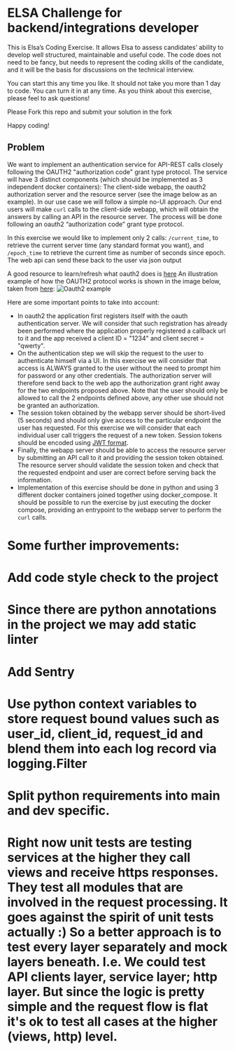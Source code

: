 # ELSA Challenge for backend/integrations developer
This is Elsa’s Coding Exercise. It allows Elsa to assess candidates’ ability to develop well structured, maintainable and useful code. The code does not need to be fancy, but needs to represent the coding skills of the candidate, and it will be the basis for discussions on the technical interview. 

You can start this any time you like. It should not take you more than 1 day to code. You can turn it in at any time. As you think about this exercise, please feel to ask questions!

Please Fork this repo and submit your solution in the fork

Happy coding!

## Problem 
We want to implement an authentication service for API-REST calls closely following the OAUTH2 "authorization code" grant type protocol. The service will have 3 distinct components (which should be implemented as 3 independent docker containers): The client-side webapp, the oauth2 authorization server and the resource server (see the image below as an example).
In our use case we will follow a simple no-UI approach. Our end users will make `curl` calls to the client-side webapp, which will obtain the answers by calling an API in the resource server. The process will be done following an oauth2 “authorization code” grant type protocol.

In this exercise we would like to implement only 2 calls: `/current_time`, to retrieve the current server time (any standard format you want), and `/epoch_time` to retrieve the current time as number of seconds since epoch. The web api can send these back to the user via json output

A good resource to learn/refresh what oauth2 does is [here](https://oauth.net/2/grant-types/authorization-code/)
An illustration example of how the OAUTH2 protocol works is shown in the image below, taken from [here](https://docs.oracle.com/cd/E82085_01/160023/JOS%20Implementation%20Guide/Output/oauth.htm):
![Oauth2 example](https://docs.oracle.com/cd/E82085_01/160023/JOS%20Implementation%20Guide/Output/img/oauth2-arch.png)

Here are some important points to take into account:

* In oauth2 the application first registers itself with the oauth authentication server. We will consider that such registration has already been performed where the application properly registered a callback url to it and the app received a client ID = "1234" and client secret = "qwerty".
* On the authentication step we will skip the request to the user to authenticate himself via a UI. In this exercise we will consider that access is ALWAYS granted to the user without the need to prompt him for password or any other credentials. The authorization server will therefore send back to the web app the authorization grant right away for the two endpoints proposed above. Note that the user should only be allowed to call the 2 endpoints defined above, any other use should not be granted an authorization.
* The session token obtained by the webapp server should be short-lived (5 seconds) and should only give access to the particular endpoint the user has requested. For this exercise we will consider that each individual user call triggers the request of a new token. Session tokens should be encoded using [JWT format](https://jwt.io). 
* Finally, the webapp server should be able to access the resource server by submitting an API call to it and providing the session token obtained. The resource server should validate the session token and check that the requested endpoint and user are correct before serving back the information. 
* Implementation of this exercise should be done in python and using 3 different docker containers joined together using docker_compose. It should be possible to run the exercise by just executing the docker compose, providing an entrypoint to the webapp server to perform the `curl` calls.


# Some further improvements:
# Add code style check to the project
# Since there are python annotations in the project we may add static linter
# Add Sentry
# Use python context variables to store request bound values such as user_id, client_id, request_id and blend them into each log record via logging.Filter
# Split python requirements into main and dev specific.
# Right now unit tests are testing services at the higher they call views and receive https responses. They test all modules that are involved in the request processing. It goes against the spirit of unit tests actually :) So a better approach is to test every layer separately and mock layers beneath. I.e. We could test API clients layer, service layer; http layer. But since the logic is pretty simple and the request flow is flat it's ok to test all cases at the higher (views, http) level.

